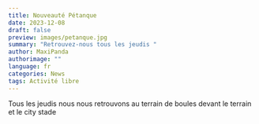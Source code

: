 ```yaml
---
title: Nouveauté Pétanque
date: 2023-12-08
draft: false
preview: images/petanque.jpg
summary: "Retrouvez-nous tous les jeudis "
author: MaxiPanda
authorimage: ""
language: fr
categories: News
tags: Activité libre
---
```

Tous les jeudis nous nous retrouvons au terrain de boules devant le terrain et le city stade